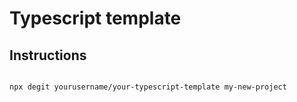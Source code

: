 # Typescript template

## Instructions

```bash

npx degit yourusername/your-typescript-template my-new-project
```